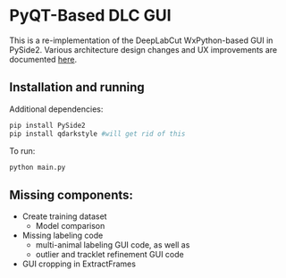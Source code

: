 # PyQT-Based DLC GUI

This is a re-implementation of the DeepLabCut WxPython-based GUI in PySide2. Various architecture design changes and UX improvements are documented [here](DesignDocumentation.md).
## Installation and running

Additional dependencies:
```bash
pip install PySide2
pip install qdarkstyle #will get rid of this
```

To run:
```bash
python main.py
```

## Missing components:
- Create training dataset
  - Model comparison
- Missing labeling code
  - multi-animal labeling GUI code, as well as 
  - outlier and tracklet refinement GUI code
- GUI cropping in ExtractFrames
